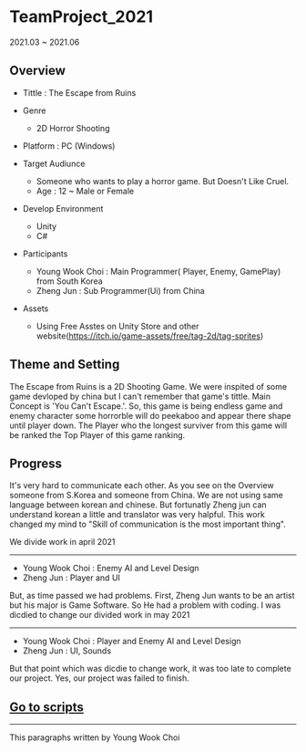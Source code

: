 # TeamProject_2021
 2021.03 ~ 2021.06
 
 ## Overview
 - Tittle : The Escape from Ruins 
 - Genre 
   - 2D Horror Shooting


- Platform : PC (Windows)

 - Target Audiunce
   - Someone who wants to play a horror game. But Doesn't Like Cruel.
   - Age : 12 ~ Male or Female


 - Develop Environment
   - Unity
   - C#


 - Participants
   - Young Wook Choi : Main Programmer( Player, Enemy, GamePlay) from South Korea
   - Zheng Jun : Sub Programmer(Ui) from China


- Assets
  - Using Free Asstes on Unity Store and other website(https://itch.io/game-assets/free/tag-2d/tag-sprites)

## Theme and Setting
The Escape from Ruins is a 2D Shooting Game. We were inspited of some game devloped by china but I can't remember that game's tittle.
Main Concept is 'You Can't Escape.'. 
So, this game is being endless game and enemy character some horrorble will do peekaboo and appear there shape until player down. 
The Player who the longest surviver from this game will be ranked the Top Player of this game ranking.

## Progress
It's very hard to communicate each other. As you see on the Overview someone from S.Korea and someone from China. We are not using same language between korean and chinese.
But fortunatly Zheng jun can understand korean a little and translator was very halpful. This work changed my mind to "Skill of communication is the most important thing". 

We divide work in april 2021

---
- Young Wook Choi : Enemy AI and Level Design
- Zheng Jun : Player and UI

But, as time passed we had problems. First, Zheng Jun wants to be an artist but his major is Game Software. So He had a problem with coding. I was dicdied to change our divided work in may 2021

---
- Young Wook Choi : Player and Enemy AI and Level Design
- Zheng Jun : UI, Sounds

But that point which was dicdie to change work, it was too late to complete our project. Yes, our project was failed to finish. 

## [Go to scripts](https://github.com/B477042/TeamProject_2021/tree/main/TeamProject/Assets/Script)


***
 This paragraphs written by Young Wook Choi
